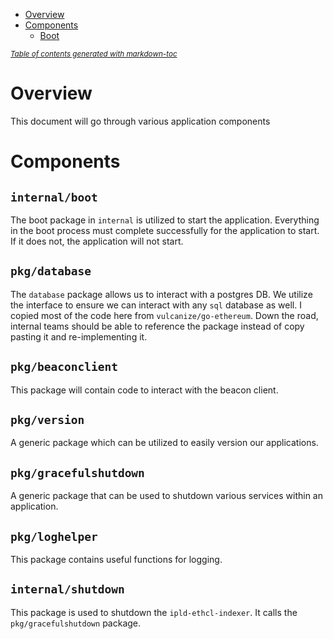 - [Overview](#overview)
- [Components](#components)
  - [Boot](#boot)

<small><i><a href='http://ecotrust-canada.github.io/markdown-toc/'>Table of contents generated with markdown-toc</a></i></small>

# Overview

This document will go through various application components

# Components

## `internal/boot`

The boot package in `internal` is utilized to start the application. Everything in the boot process must complete successfully for the application to start. If it does not, the application will not start.

## `pkg/database`

The `database` package allows us to interact with a postgres DB. We utilize the interface to ensure we can interact with any `sql` database as well. I copied most of the code here from `vulcanize/go-ethereum`. Down the road, internal teams should be able to reference the package instead of copy pasting it and re-implementing it.

## `pkg/beaconclient`

This package will contain code to interact with the beacon client.

## `pkg/version`

A generic package which can be utilized to easily version our applications.

## `pkg/gracefulshutdown`

A generic package that can be used to shutdown various services within an application.

## `pkg/loghelper`

This package contains useful functions for logging.

## `internal/shutdown`

This package is used to shutdown the `ipld-ethcl-indexer`. It calls the `pkg/gracefulshutdown` package.
